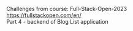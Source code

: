 Challenges from course: Full-Stack-Open-2023 </br>
https://fullstackopen.com/en/  </br>
Part 4 - backend of Blog List application 
